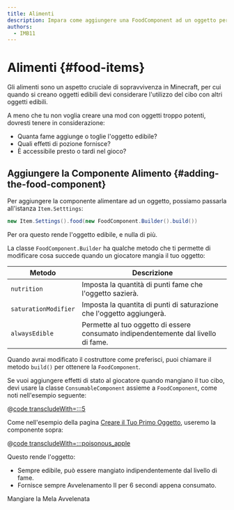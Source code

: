 ```yaml
---
title: Alimenti
description: Impara come aggiungere una FoodComponent ad un oggetto per renderlo edibile, e come configurarlo.
authors:
  - IMB11
---
```


# Alimenti {#food-items}

Gli alimenti sono un aspetto cruciale di sopravvivenza in Minecraft, per cui quando si creano oggetti edibili devi considerare l'utilizzo del cibo con altri oggetti edibili.

A meno che tu non voglia creare una mod con oggetti troppo potenti, dovresti tenere in considerazione:

- Quanta fame aggiunge o toglie l'oggetto edibile?
- Quali effetti di pozione fornisce?
- È accessibile presto o tardi nel gioco?

## Aggiungere la Componente Alimento {#adding-the-food-component}

Per aggiungere la componente alimentare ad un oggetto, possiamo passarla all'istanza `Item.Setttings`:

```java
new Item.Settings().food(new FoodComponent.Builder().build())
```

Per ora questo rende l'oggetto edibile, e nulla di più.

La classe `FoodComponent.Builder` ha qualche metodo che ti permette di modificare cosa succede quando un giocatore mangia il tuo oggetto:

| Metodo               | Descrizione                                                                                        |
| -------------------- | -------------------------------------------------------------------------------------------------- |
| `nutrition`          | Imposta la quantità di punti fame che l'oggetto sazierà.                           |
| `saturationModifier` | Imposta la quantita di punti di saturazione che l'oggetto aggiungerà.              |
| `alwaysEdible`       | Permette al tuo oggetto di essere consumato indipendentemente dal livello di fame. |

Quando avrai modificato il costruttore come preferisci, puoi chiamare il metodo `build()` per ottenere la `FoodComponent`.

Se vuoi aggiungere effetti di stato al giocatore quando mangiano il tuo cibo, devi usare la classe `ConsumableComponent` assieme a `FoodComponent`, come noti nell'esempio seguente:

@[code transcludeWith=:::5](@/reference/latest/src/main/java/com/example/docs/item/ModItems.java)

Come nell'esempio della pagina [Creare il Tuo Primo Oggetto](./first-item), useremo la componente sopra:

@[code transcludeWith=:::poisonous_apple](@/reference/latest/src/main/java/com/example/docs/item/ModItems.java)

Questo rende l'oggetto:

- Sempre edibile, può essere mangiato indipendentemente dal livello di fame.
- Fornisce sempre Avvelenamento II per 6 secondi appena consumato.

<VideoPlayer src="/assets/develop/items/food_0.webm">Mangiare la Mela Avvelenata</VideoPlayer>
